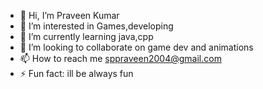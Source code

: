 - 👋 Hi, I’m Praveen Kumar
- 👀 I’m interested in Games,developing
- 🌱 I’m currently learning java,cpp
- 💞️ I’m looking to collaborate on game dev and animations
- 📫 How to reach me sppraveen2004@gmail.com
- ⚡ Fun fact: ill be always fun

<!---
praveenkmr2004/praveenkmr2004 is a ✨ special ✨ repository because its `README.md` (this file) appears on your GitHub profile.
You can click the Preview link to take a look at your changes.
--->
